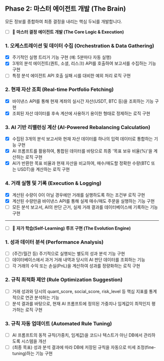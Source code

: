 ## Phase 2: 마스터 에이전트 개발 (The Brain)
모든 정보를 종합하여 최종 결정을 내리는 핵심 두뇌를 개발합니다.

- [ ] 🧠 **마스터 결정 에이전트 개발 (The Core Logic & Execution)**

### 1. 오케스트레이션 및 데이터 수집 (Orchestration & Data Gathering)
- [x] 주기적인 실행 트리거 기능 구현 (예: 5분마다 자동 실행)
- [x] 3개의 분석 에이전트(퀀트, 소셜, 리스크) API를 호출하여 보고서를 수집하는 기능 구현
- [ ] 특정 분석 에이전트 API 호출 실패 시를 대비한 예외 처리 로직 구현

### 2. 현재 자산 조회 (Real-time Portfolio Fetching)
- [x] 바이낸스 API를 통해 현재 계좌의 실시간 자산(USDT, BTC 등)을 조회하는 기능 구현
- [X] 조회된 자산 데이터를 후속 계산에 사용하기 용이한 형태로 정제하는 로직 구현

### 3. AI 기반 리밸런싱 계산 (AI-Powered Rebalancing Calculation)
- [x] 수집된 3개의 분석 보고서와 현재 자산 데이터를 하나의 입력 데이터로 통합하는 기능 구현
- [x] AI 프롬프트를 활용하여, 통합된 데이터를 바탕으로 최종 '목표 보유 비율(%)'을 계산하는 로직 구현
- [x] AI가 반환한 목표 비율과 현재 자산을 비교하여, 매수/매도할 정확한 수량(BTC 또는 USDT)을 계산하는 로직 구현

### 4. 거래 실행 및 기록 (Execution & Logging)
- [x] 계산된 수량이 0이 아닐 경우에만 거래를 실행하도록 하는 조건부 로직 구현
- [X] 계산된 수량만큼 바이낸스 API를 통해 실제 매수/매도 주문을 실행하는 기능 구현
- [ ] 모든 분석 보고서, AI의 판단 근거, 실제 거래 결과를 데이터베이스에 기록하는 기능 구현

---

- [ ] 🤖 **자가 학습(Self-Learning) 루프 구현 (The Evolution Engine)**

### 1. 성과 데이터 분석 (Performance Analysis)
- [ ] (주간/월간 등) 주기적으로 실행되는 별도의 성과 분석 기능 구현
- [ ] 데이터베이스에서 과거 거래 내역과 당시의 AI 판단 데이터를 조회하는 기능
- [ ] 각 거래의 수익 또는 손실(PnL)을 계산하여 성과를 정량화하는 로직 구현

### 2. 규칙 최적화 제안 (Rule Optimization Suggestion)
- [ ] 거래 성과와 당시의 quant_score, social_score, risk_level 등 핵심 지표를 통계적으로 연관 분석하는 기능
- [ ] 분석 결과를 바탕으로, 현재 AI 프롬프트에 정의된 가중치나 임계값이 최적인지 평가하는 로직 구현

### 3. 규칙 자동 업데이트 (Automated Rule Tuning)
- [ ] AI 프롬프트의 동적 규칙(가중치, 임계값)을 코드나 텍스트가 아닌 DB에서 관리하도록 시스템을 개선
- [ ] (최종 목표) 성과 분석 결과에 따라 DB에 저장된 규칙을 자동으로 미세 조정(fine-tuning)하는 기능 구현